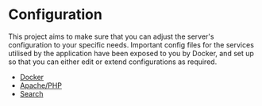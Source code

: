 # Configuration
This project aims to make sure that you can adjust the server's configuration to your specific needs. Important config files for the services utilised by the application have been exposed to you by Docker, and set up so that you can either edit or extend configurations as required.

* [Docker](docker.md)
* [Apache/PHP](apache-php.md)
* [Search](search.md)
